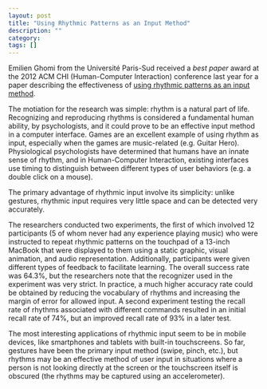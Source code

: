 ```yaml
---
layout: post
title: "Using Rhythmic Patterns as an Input Method"
description: ""
category:
tags: []
---
```


Emilien Ghomi from the Université Paris-Sud received a *best paper* award at
the 2012 ACM CHI (Human-Computer Interaction) conference last year for a paper
describing the effectiveness of [using rhythmic patterns as an input method](http://scholar.google.com/scholar?as_q=&num=10&btnG=Search+Scholar&as_epq=Using+Rhythmic+Patterns+as+an+Input+Method&as_oq=&as_eq=&as_occt=any&as_sauthors=Ghomi).

The motiation for the research was simple: rhythm is a natural part of life.
Recognizing and reproducing rhythms is considered a fundamental human ability,
by psychologists, and it could prove to be an effective input method in a
computer interface. Games are an excellent example of using rhythm as input,
especially when the games are music-related (e.g. Guitar Hero). Physiological
psychologists have determined that humans have an innate sense of rhythm, and
in Human-Computer Interaction, existing interfaces use timing to distinguish
between different types of user behaviors (e.g. a double click on a mouse).

The primary advantage of rhythmic input involve its simplicity: unlike
gestures, rhythmic input requires very little space and can be detected very
accurately.

The researchers conducted two experiments, the first of which involved 12
participants (5 of whom never had any experience playing music) who were
instructed to repeat rhythmic patterns on the touchpad of a 13-inch MacBook
that were displayed to them using a static graphic, visual animation, and audio
representation. Additionally, participants were given different types of
feedback to facilitate learning. The overall success rate was 64.3%, but the
researchers note that the recognizer used in the experiment was very strict. In
practice, a much higher accuracy rate could be obtained by reducing the
vocabulary of rhythms and increasing the margin of error for allowed input. A
second experiment testing the recall rate of rhythms associated with
different commands resulted in an initial recall rate of 74%, but an improved
recall rate of 93% in a later test.

The most interesting applications of rhythmic input seem to be in mobile
devices, like smartphones and tablets with built-in touchscreens. So far,
gestures have been the primary input method (swipe, pinch, etc.), but rhythms
may be an effective method of user input in situations where a person is not
looking directly at the screen or the touchscreen itself is obscured (the
rhythms may be captured using an accelerometer).
